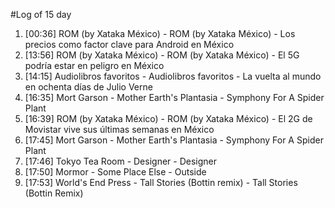 #Log of 15 day

1. [00:36] ROM (by Xataka México) - ROM (by Xataka México) - Los precios como factor clave para Android en México
1. [13:56] ROM (by Xataka México) - ROM (by Xataka México) - El 5G podría estar en peligro en México
1. [14:15] Audiolibros favoritos - Audiolibros favoritos - La vuelta al mundo en ochenta días de Julio Verne
1. [16:35] Mort Garson - Mother Earth's Plantasia - Symphony For A Spider Plant
1. [16:39] ROM (by Xataka México) - ROM (by Xataka México) - El 2G de Movistar vive sus últimas semanas en México
1. [17:45] Mort Garson - Mother Earth's Plantasia - Symphony For A Spider Plant
1. [17:46] Tokyo Tea Room - Designer - Designer
1. [17:50] Mormor - Some Place Else - Outside
1. [17:53] World's End Press - Tall Stories (Bottin remix) - Tall Stories (Bottin Remix)
